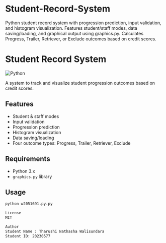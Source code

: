 # Student-Record-System
Python student record system with progression prediction, input validation, and histogram visualization. Features student/staff modes, data saving/loading, and graphical output using graphics.py. Calculates Progress, Trailer, Retriever, or Exclude outcomes based on credit scores.
# Student Record System

![Python](https://img.shields.io/badge/Python-3.x-blue.svg)

A system to track and visualize student progression outcomes based on credit scores.

## Features
- Student & staff modes
- Input validation
- Progression prediction
- Histogram visualization
- Data saving/loading
- Four outcome types: Progress, Trailer, Retriever, Exclude

## Requirements
- Python 3.x
- `graphics.py` library

## Usage
```bash
python w2051691.py.py

License
MIT

Author
Student Name : Tharushi Nathasha Walisundara
Student ID: 20230577

